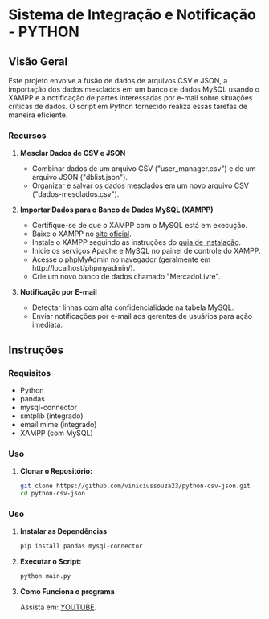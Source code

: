 # Sistema de Integração e Notificação - PYTHON

## Visão Geral
Este projeto envolve a fusão de dados de arquivos CSV e JSON, a importação dos dados mesclados em um banco de dados MySQL usando o XAMPP e a notificação de partes interessadas por e-mail sobre situações críticas de dados. O script em Python fornecido realiza essas tarefas de maneira eficiente.

### Recursos
1. **Mesclar Dados de CSV e JSON**
   - Combinar dados de um arquivo CSV ("user_manager.csv") e de um arquivo JSON ("dblist.json").
   - Organizar e salvar os dados mesclados em um novo arquivo CSV ("dados-mesclados.csv").

2. **Importar Dados para o Banco de Dados MySQL (XAMPP)**
   - Certifique-se de que o XAMPP com o MySQL está em execução.
   - Baixe o XAMPP no [site oficial](https://www.apachefriends.org/index.html).
   - Instale o XAMPP seguindo as instruções do [guia de instalação](https://www.apachefriends.org/download.html).
   - Inicie os serviços Apache e MySQL no painel de controle do XAMPP.
   - Acesse o phpMyAdmin no navegador (geralmente em http://localhost/phpmyadmin/).
   - Crie um novo banco de dados chamado "MercadoLivre".

3. **Notificação por E-mail**
   - Detectar linhas com alta confidencialidade na tabela MySQL.
   - Enviar notificações por e-mail aos gerentes de usuários para ação imediata.

## Instruções

### Requisitos
- Python
- pandas
- mysql-connector
- smtplib (integrado)
- email.mime (integrado)
- XAMPP (com MySQL)

### Uso
1. **Clonar o Repositório:**
   ```bash
   git clone https://github.com/viniciussouza23/python-csv-json.git
   cd python-csv-json

### Uso
1. **Instalar as Dependências**
   ```bash
   pip install pandas mysql-connector

2. **Executar o Script:**
   ```bash
   python main.py
   
3. **Como Funciona o programa**
   
   Assista em: [YOUTUBE](https://youtu.be/hD7NzO1TaLg).
